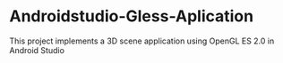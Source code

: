 # Androidstudio-Gless-Aplication
This project implements a 3D scene application using OpenGL ES 2.0 in Android Studio
